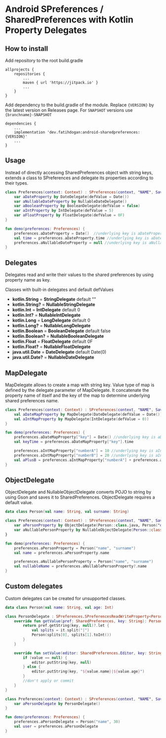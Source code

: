 # Android SPreferences / SharedPreferences with Kotlin Property Delegates

## How to install
Add repository to the root build.gradle
```
allprojects {
    repositories {
        ...
        maven { url 'https://jitpack.io' }
        ...
    }
}
```
Add dependency to the build.gradle of the module. Replace ```{VERSION}``` by the latest version on
Releases page. For ```SNAPSHOT``` versions use ```{branchname}-SNAPSHOT```
```
dependencies {
    ...
    implementation 'dev.fatihdogan:android-sharedpreferences:{VERSION}'
    ...
}
```

## Usage
Instead of directly accessing SharedPreferences object with string keys, extends a class to
SPreferences and delegate its properties according to their types.

```kotlin
class Preferences(context: Context) : SPreferences(context, "NAME", SaveMode.APPLY) {
    var aDateProperty by DateDelegate(defValue = Date())
    var aNullableDateProperty by NullableDateDelegate()
    var aBooleanProperty by BooleanDelegate(defValue = false)
    var aIntProperty by IntDelegate(defValue = 5)
    var aFloatProperty by FloatDelegate(defValue = 0F)
}

fun demo(preferences: Preferences) {
    preferences.aDateProperty = Date()  //underlying key is aDateProperty
    val time = preferences.aDateProperty.time //underlying key is aDateProperty
    preferences.aNullableDateProperty = null //underlying key is aNullableDateProperty
}
```

## Delegates
Delegates read and write their values to the shared preferences by using property name as key.

Classes with built-in delegates and default defValues
* **kotlin.String** = **StringDelegate** default ""
* **kotlin.String?** = **NullableStringDelegate**
* **kotlin.Int** = **IntDelegate** default 0
* **kotlin.Int?** = **NullableIntDelegate**
* **kotlin.Long** = **LongDelegate** default 0
* **kotlin.Long?** = **NullableLongDelegate**
* **kotlin.Boolean** = **BooleanDelegate** default false
* **kotlin.Boolean?** = **NullableBooleanDelegate**
* **kotlin.Float** = **FloatDelegate** default 0F
* **kotlin.Float?** = **NullableFloatDelegate**
* **java.util.Date** = **DateDelegate** default Date(0)
* **java.util.Date?** = **NullableDateDelegate**

## MapDelegate
MapDelegate allows to create a map with string key. Value type of map is defined by the delegate parameter of MapDelegate.
It concatenate the property name of itself and the key of the map to determine underlying shared preferences name.

```kotlin
class Preferences(context: Context) : SPreferences(context, "NAME", SaveMode.APPLY) {
    val aDateMapProperty by MapDelegate(DateDelegate(defValue = Date()))
    val aIntMapProperty by MapDelegate(IntDelegate(defValue = 0))
}

fun demo(preferences: Preferences) {
    preferences.aDateMapProperty["key"] = Date() //underlying key is aDateMapProperty[key]
    val keyTime = preferences.aDateMapProperty["key"].time

    preferences.aIntMapProperty["numberA"] = 10 //underlying key is aIntMapProperty[numberA]
    preferences.aIntMapProperty["numberB"] = 20 //underlying key is aIntMapProperty[numberB]
    val aPlusB = preferences.aIntMapProperty["numberA"] + preferences.aIntMapProperty["numberB"]
}
```

## ObjectDelegate
ObjectDelegate and NullableObjectDelegate converts POJO to string by using Gson and saves it to
SharedPreferences. ObjectDelegate requires a default value.

```kotlin
data class Person(val name: String, val surname: String)

class Preferences(context: Context) : SPreferences(context, "NAME", SaveMode.APPLY) {
    var aPersonProperty by ObjectDelegate(Person::class.java, Person("defName", "defSurname"))
    var aNullablePersonProperty by NullableObjectDelegate(Person::class.java)
}

fun demo(preferences: Preferences) {
    preferences.aPersonProperty = Person("name", "surname")
    val name = preferences.aPersonProperty.name

    preferences.aNullablePersonProperty = Person("name", "surname")
    val nullableName = preferences.aNullablePersonProperty?.name
}
```

## Custom delegates
Custom delegates can be created for unsupported classes.

```kotlin
data class Person(val name: String, val age: Int)

class PersonDelegate : SPreferences.SPreferencesReadWriteProperty<Person?>() {
    override fun getValue(pref: SharedPreferences, key: String): Person? {
        return pref.getString(key, null)?.let {
            val splits = it.split("|")
            Person(splits[0], splits[1].toInt())
        }
    }

    override fun setValue(editor: SharedPreferences.Editor, key: String, value: Person?) {
        if (value == null) {
            editor.putString(key, null)
        } else {
            editor.putString(key, "${value.name}|${value.age}")
        }
        //don't apply or commit
    }
}

class Preferences(context: Context) : SPreferences(context, "NAME", SaveMode.APPLY) {
    var aPersonDelegate by PersonDelegate()
}

fun demo(preferences: Preferences) {
    preferences.aPersonDelegate = Person("name", 30)
    val user = preferences.aPersonDelegate
}
```
